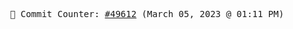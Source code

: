 <p align="center">
    <samp>
        📮 Commit Counter: <a href="https://github.com/Javascript-void0/Javascript-void0/commits/main">#49612</a> (March 05, 2023 @ 01:11 PM)
    </samp>
</p>
